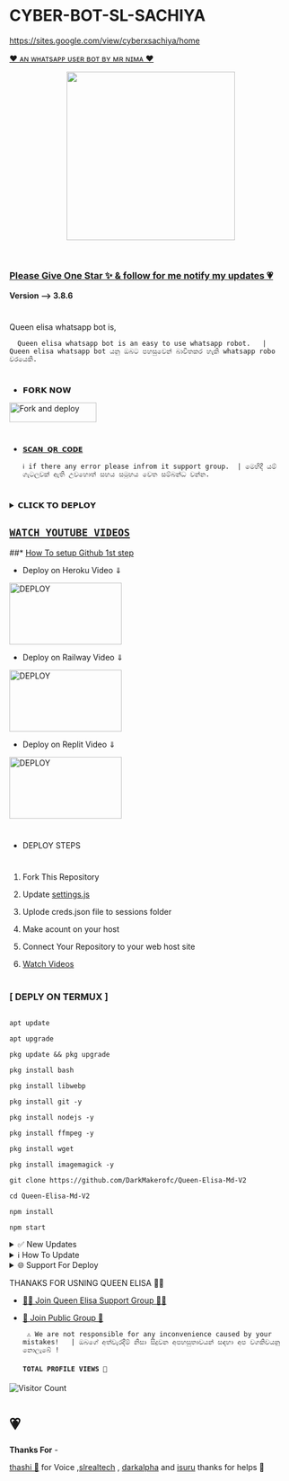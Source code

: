 # CYBER-BOT-SL-SACHIYA
https://sites.google.com/view/cyberxsachiya/home



<p align="center"> 

<u>♥️ ᴀɴ ᴡʜᴀᴛsᴀᴘᴘ ᴜsᴇʀ ʙᴏᴛ ʙʏ ᴍʀ ɴɪᴍᴀ ♥️</u>

</p>

<p align="center">

<img src="" width="300" height="300"/>

</p>

<p align="center">

  <a href="#"><img src="http://readme-typing-svg.herokuapp.com?color=d1fa02&center=true&vCenter=true&multiline=false&lines=𝐂𝐘𝐁𝐄𝐑+𝐗+𝐒𝐀𝐂𝐇𝐈𝐘𝐀+𝐖𝐇𝐀𝐓𝐒𝐀𝐏𝐏+𝐁𝐎𝐓+𝐌𝐃" alt="">

</p>

<p align="center">


# 

### Please Give One Star ✨ & [follow for me notify my updates 💗](https://github.com/DarkMakerofc)

<b>Version --> 3.8.6</b>

# 

Queen elisa whatsapp bot is,

      Queen elisa whatsapp bot is an easy to use whatsapp robot.   |  Queen elisa whatsapp bot යනු ඔබට පහසුවෙන් බාවිතකර හැකි whatsapp robo වරයෙකි.

# 

* 𝗙𝗢𝗥𝗞 𝗡𝗢𝗪

<p align="left">

<a href="https://github.com/DarkMakerofc/Queen-Elisa-MD-V2/fork"><img align="center" src="https://telegra.ph/file/3514997e86c4bb12d8f67.png" alt="Fork and deploy" height="35" width="155" /></a>

# 

* [`𝗦𝗖𝗔𝗡 𝗤𝗥 𝗖𝗢𝗗𝗘`](https://replit.com/@MRNima/QUEEN-ELISA-MULTIAUTH-QR-SCANER)

      ℹ️ if there any error please infrom it support group.  | මෙහිදී යම් ගැටලුවක් ඇති උවහොත් සහය සමූහය වෙත සම්බන්ධ වන්න.

# 

<details>

<summary>𝗖𝗟𝗜𝗖𝗞 𝗧𝗢 𝗗𝗘𝗣𝗟𝗢𝗬</summary>

[`Deploy on Railway`](https://railway.app?referralCode=jDDNQq)

[`Deploy on Koyeb`](https://app.koyeb.com/)

[`Deploy on Mogenius`](https://studio.mogenius.com/)

[`Deploy on heroku`](https://heroku.com/deploy?template=https://github.com/DarkMakerofc/Queen-Elisa-MD-V2)

[`Deploy on Replit`](https://replit.com)

[`Deploy on Uffizzi`](https://www.uffizzi.com/)

</details>

## [`WATCH YOUTUBE VIDEOS`](youtube.com/MRNIMAOFC)

 

  ##* [How To setup Github 1st step](https://youtu.be/DEpSpJRg4CA)

  

 * Deploy on Heroku Video ⇓

 <p align="left">

<a href="https://youtu.be/IIl6etHMyoA"><img align="center" src="https://telegra.ph/file/30a48f9e9879189d2ef6d.jpg" alt="DEPLOY" height="110" width="200" /></a>

   

* Deploy on Railway Video ⇓

 <p align="left">

<a href="https://youtu.be/j91TKKIXaMg"><img align="center" src="https://telegra.ph/file/517fafc4228129ff18510.jpg" alt="DEPLOY" height="110" width="200" /></a>

   

* Deploy on Replit Video ⇓

 <p align="left">

<a href="[https://youtube.com/mrnimaofc](https://youtu.be/j91TKKIXaMg)"><img align="center" src="https://telegra.ph/file/909f2519b1dc65a338b29.jpg" alt="DEPLOY" height="110" width="200" /></a>

   

   

   

# 

#

+ DEPLOY STEPS

# 

1. Fork This Repository 

2. Update [settings.js]()

3. Uplode creds.json file to sessions folder

4. Make acount on your host

5. Connect Your Repository to your web host site

6. [Watch Videos](http://youtube.com/mrnimaofc)

# 

# 

### [ DEPLY ON TERMUX ]

 ```   

apt update

apt upgrade

pkg update && pkg upgrade

pkg install bash

pkg install libwebp

pkg install git -y

pkg install nodejs -y 

pkg install ffmpeg -y 

pkg install wget

pkg install imagemagick -y

git clone https://github.com/DarkMakerofc/Queen-Elisa-Md-V2

cd Queen-Elisa-Md-V2

npm install

npm start

```

<details>

<summary>✅ New Updates</summary>

  

  ◉ Fix .ai Command

  

  ◉ Fix Auto ai 

  

  ◉ Fix Apk Download 

## 🆕 New additions 🆕

 ◉ Add New Instagram Downloader ( .ig )

 

<p>

</details>

<details>

<summary>ℹ️ How To Update </summary>

<p>

</details>

<details>

<summary>🌐 Support For Deploy </summary>

<p>

</details>

THANAKS FOR USNING QUEEN ELISA 💃💖

* [🧑‍💻 Join Queen Elisa Support Group 🧑‍💻](https://t.me/+Fc2vyKYBjFk3ZWZl)

* [🦄 Join Public Group 🦄](https://chat.whatsapp.com/BbIpvkRD4qP6xKckb8cpT0)

     

       ⚠️ We are not responsible for any inconvenience caused by your mistakes!   | ඔබගේ අත්වැරදීම් නිසා සිදුවන අපහසුතාවයන් සඳහා අප වගකිවයනු නොලැබේ !

  

  #### ```TOTAL PROFILE VIEWS 🧚```

![Visitor Count](https://profile-counter.glitch.me/DarkMakerofc/count.svg)

<h1>💗</h1> 

<b>Thanks For</b> -

 [thashi 💖]() for Voice ,[slrealtech](https://youtube.com/slrealtech) , [darkalpha](http://github.com/darkalphaxteam) and [isuru]() thanks for helps 💖
